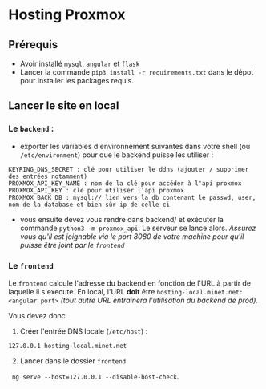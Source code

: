 # Hosting Proxmox

## Prérequis

- Avoir installé `mysql`, `angular` et `flask`
- Lancer la commande `pip3 install -r requirements.txt` dans le dépot pour installer les packages requis.

## Lancer le site en local 

### Le `backend` : 
- exporter les variables d'environnement suivantes dans votre shell (ou `/etc/environment`) pour que le backend puisse les utiliser : 

```
KEYRING_DNS_SECRET : clé pour utiliser le ddns (ajouter / supprimer des entrées notamment)
PROXMOX_API_KEY_NAME : nom de la clé pour accéder à l'api proxmox
PROXMOX_API_KEY : clé pour utiliser l'api proxmox
PROXMOX_BACK_DB : mysql:// lien vers la db contenant le passwd, user, nom de la database et bien sûr ip de celle-ci
```
- vous ensuite devez vous rendre dans backend/ et exécuter la commande `python3 -m proxmox_api`. Le serveur se lance alors. *Assurez vous qu'il est joignable via le port 8080 de votre machine pour qu'il puisse être joint par le `frontend`*


### Le `frontend`
Le `frontend` calcule l'adresse du backend en fonction de l'URL à partir de laquelle il s'execute. En local, l'URL **doit** être `hosting-local.minet.net:<angular port>` *(tout autre URL entrainera l'utilisation du backend de prod).*

Vous devez donc 
1. Créer l'entrée DNS locale (`/etc/host`)  : 

``127.0.0.1 hosting-local.minet.net``

2. Lancer dans le dossier `frontend`

 ` ng serve --host=127.0.0.1 --disable-host-check`.